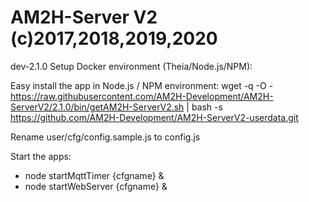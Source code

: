 # AM2H-Server V2 (c)2017,2018,2019,2020
dev-2.1.0
Setup Docker environment (Theia/Node.js/NPM):

Easy install the app in Node.js / NPM environment:
wget -q -O - https://raw.githubusercontent.com/AM2H-Development/AM2H-ServerV2/2.1.0/bin/getAM2H-ServerV2.sh | bash -s https://github.com/AM2H-Development/AM2H-ServerV2-userdata.git

Rename user/cfg/config.sample.js to config.js

Start the apps:
* node startMqttTimer {cfgname} &
* node startWebServer {cfgname} &
